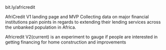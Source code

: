 bit.ly/africredit

AfriCredit V1 landing page and MVP
Collecting data on major financial institutions pain points in regards to extending their lending services across the unbanked population in Africa.

Africredit V2(current) is an experiment to gauge if people are interested in getting financing for home construction and improvements
